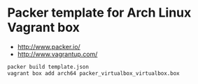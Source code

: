# Packer template for Arch Linux Vagrant box

- http://www.packer.io/
- http://www.vagrantup.com/

```sh
packer build template.json
vagrant box add arch64 packer_virtualbox_virtualbox.box
```
